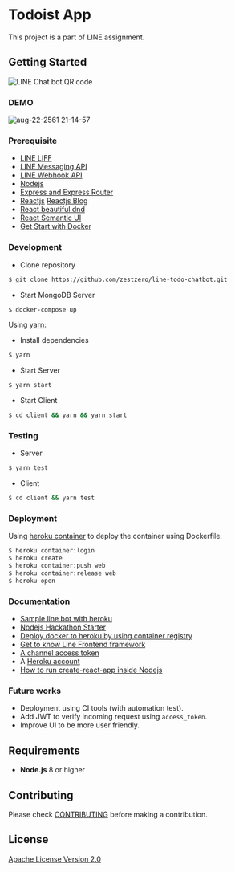 # Todoist App
This project is a part of LINE assignment.

## Getting Started

![LINE Chat bot QR code](https://user-images.githubusercontent.com/3611918/44468662-ecc8a600-a64f-11e8-93eb-199ca3d9d427.png)

### DEMO

![aug-22-2561 21-14-57](https://user-images.githubusercontent.com/3611918/44468908-82fccc00-a650-11e8-982f-8830c58c536d.gif)

### Prerequisite

* [LINE LIFF](https://developers.line.me/en/docs/liff/overview/)
* [LINE Messaging API](https://developers.line.me/en/docs/messaging-api/overview/)
* [LINE Webhook API](https://developers.line.me/en/reference/messaging-api/#webhook-event-objects)
* [Nodejs](https://nodejs.org/en/)
* [Express and Express Router](https://expressjs.com/)
* [Reactjs](https://github.com/facebook/react) [Reactjs Blog](https://reactjs.org/)
* [React beautiful dnd](https://github.com/atlassian/react-beautiful-dnd)
* [React Semantic UI](https://react.semantic-ui.com/)
* [Get Start with Docker](https://docs.docker.com/get-started/)

### Development

* Clone repository
```bash
$ git clone https://github.com/zestzero/line-todo-chatbot.git
```

* Start MongoDB Server
```bash
$ docker-compose up
```

Using [yarn](https://yarnpkg.com/):

* Install dependencies
``` bash
$ yarn
```
* Start Server
``` bash
$ yarn start
```
* Start Client
``` bash
$ cd client && yarn && yarn start
```

### Testing

* Server
``` bash
$ yarn test
```
* Client
``` bash
$ cd client && yarn test
```

### Deployment

Using [heroku container](https://devcenter.heroku.com/articles/container-registry-and-runtime) to deploy the container using Dockerfile.

``` bash
$ heroku container:login
$ heroku create
$ heroku container:push web
$ heroku container:release web
$ heroku open
```

### Documentation

* [Sample line bot with heroku](https://developers.line.me/en/docs/messaging-api/building-sample-bot-with-heroku/)
* [Nodejs Hackathon Starter](https://github.com/sahat/hackathon-starter/blob/master/app.js)
* [Deploy docker to heroku by using container registry](https://devcenter.heroku.com/articles/container-registry-and-runtime)
* [Get to know Line Frontend framework](https://developers.line.me/en/docs/liff/getting-started/)
* [A channel access token](https://developers.line.me/en/docs/liff/getting-started/#preparing-channel-access-token)
* A [Heroku account](https://www.heroku.com)
* [How to run create-react-app inside Nodejs](https://medium.freecodecamp.org/how-to-make-create-react-app-work-with-a-node-backend-api-7c5c48acb1b0)


### Future works

* Deployment using CI tools (with automation test).
* Add JWT to verify incoming request using `access_token`.
* Improve UI to be more user friendly.

## Requirements

* **Node.js** 8 or higher

## Contributing

Please check [CONTRIBUTING](CONTRIBUTING.md) before making a contribution.

## License

[Apache License Version 2.0](LICENSE)
